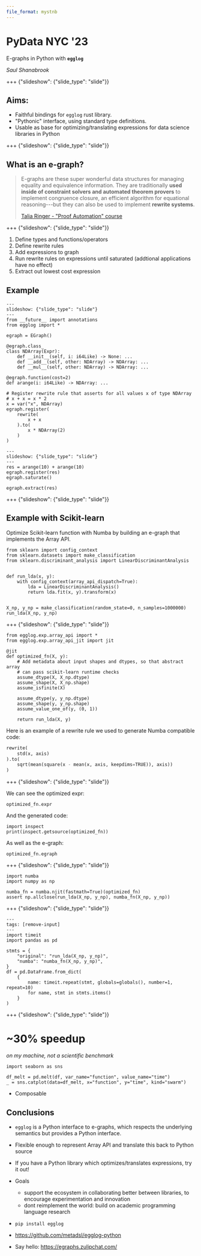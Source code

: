 ```yaml
---
file_format: mystnb
---
```


# PyData NYC '23

E-graphs in Python with **`egglog`**

_Saul Shanabrook_

+++ {"slideshow": {"slide_type": "slide"}}

## Aims:

- Faithful bindings for `egglog` rust library.
- "Pythonic" interface, using standard type definitions.
- Usable as base for optimizing/translating expressions for data science libraries in Python

+++ {"slideshow": {"slide_type": "slide"}}

## What is an e-graph?

> E-graphs are these super wonderful data structures for managing equality and equivalence information. They are traditionally **used inside of constraint solvers and automated theorem provers** to implement congruence closure, an efficient algorithm for equational reasoning---but they can also be used to implement **rewrite systems**.
>
> [Talia Ringer - "Proof Automation" course](https://dependenttyp.es/classes/readings/17-egraphs.html)

+++ {"slideshow": {"slide_type": "slide"}}

1. Define types and functions/operators
2. Define rewrite rules
3. Add expressions to graph
4. Run rewrite rules on expressions until saturated (addtional applications have no effect)
5. Extract out lowest cost expression

## Example

```{code-cell} python
---
slideshow: {"slide_type": "slide"}
---
from __future__ import annotations
from egglog import *

egraph = EGraph()

@egraph.class_
class NDArray(Expr):
    def __init__(self, i: i64Like) -> None: ...
    def __add__(self, other: NDArray) -> NDArray: ...
    def __mul__(self, other: NDArray) -> NDArray: ...

@egraph.function(cost=2)
def arange(i: i64Like) -> NDArray: ...

# Register rewrite rule that asserts for all values x of type NDArray
# x + x = x * 2
x = var("x", NDArray)
egraph.register(
    rewrite(
        x + x
    ).to(
        x * NDArray(2)
    )
)

```

```{code-cell} python
---
slideshow: {"slide_type": "slide"}
---
res = arange(10) + arange(10)
egraph.register(res)
egraph.saturate()
```

```{code-cell} python
egraph.extract(res)
```

+++ {"slideshow": {"slide_type": "slide"}}

## Example with Scikit-learn

Optimize Scikit-learn function with Numba by building an e-graph that implements the Array API.

```{code-cell} python
from sklearn import config_context
from sklearn.datasets import make_classification
from sklearn.discriminant_analysis import LinearDiscriminantAnalysis


def run_lda(x, y):
    with config_context(array_api_dispatch=True):
        lda = LinearDiscriminantAnalysis()
        return lda.fit(x, y).transform(x)


X_np, y_np = make_classification(random_state=0, n_samples=1000000)
run_lda(X_np, y_np)
```

+++ {"slideshow": {"slide_type": "slide"}}

```{code-cell} python
from egglog.exp.array_api import *
from egglog.exp.array_api_jit import jit

@jit
def optimized_fn(X, y):
    # Add metadata about input shapes and dtypes, so that abstract array
    # can pass scikit-learn runtime checks
    assume_dtype(X, X_np.dtype)
    assume_shape(X, X_np.shape)
    assume_isfinite(X)

    assume_dtype(y, y_np.dtype)
    assume_shape(y, y_np.shape)
    assume_value_one_of(y, (0, 1))

    return run_lda(X, y)
```

Here is an example of a rewrite rule we used to generate Numba compatible code:

```python
rewrite(
    std(x, axis)
).to(
    sqrt(mean(square(x - mean(x, axis, keepdims=TRUE)), axis))
)
```

+++ {"slideshow": {"slide_type": "slide"}}

We can see the optimized expr:

```{code-cell} python
optimized_fn.expr
```

And the generated code:

```{code-cell} python
import inspect
print(inspect.getsource(optimized_fn))
```

As well as the e-graph:

```{code-cell} python
optimized_fn.egraph
```

+++ {"slideshow": {"slide_type": "slide"}}

```{code-cell} python
import numba
import numpy as np

numba_fn = numba.njit(fastmath=True)(optimized_fn)
assert np.allclose(run_lda(X_np, y_np), numba_fn(X_np, y_np))
```

+++ {"slideshow": {"slide_type": "slide"}}

```{code-cell} python
---
tags: [remove-input]
---
import timeit
import pandas as pd

stmts = {
    "original": "run_lda(X_np, y_np)",
    "numba": "numba_fn(X_np, y_np)",
}
df = pd.DataFrame.from_dict(
    {
        name: timeit.repeat(stmt, globals=globals(), number=1, repeat=10)
        for name, stmt in stmts.items()
    }
)
```

+++ {"slideshow": {"slide_type": "slide"}}

# ~30% speedup

_on my machine, not a scientific benchmark_

```{code-cell} python
import seaborn as sns

df_melt = pd.melt(df, var_name="function", value_name="time")
_ = sns.catplot(data=df_melt, x="function", y="time", kind="swarm")
```

- Composable

## Conclusions

- `egglog` is a Python interface to e-graphs, which respects the underlying semantics but provides a Python interface.
- Flexible enough to represent Array API and translate this back to Python source
- If you have a Python library which optimizes/translates expressions, try it out!
- Goals

  - support the ecosystem in collaborating better between libraries, to encourage experimentation and innovation
  - dont reimplement the world: build on academic programming language research

- `pip install egglog`
- https://github.com/metadsl/egglog-python
- Say hello: https://egraphs.zulipchat.com/
